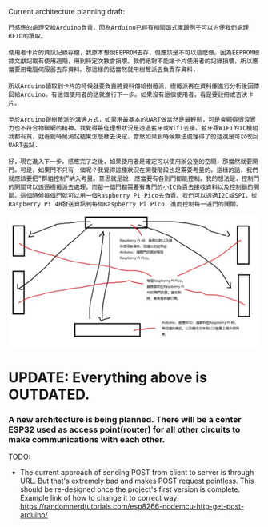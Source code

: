 Current architecture planning draft:

    門感應的處理交給Arduino負責，因為Arduino已經有相關函式庫跟例子可以方便我們處理RFID的讀取。

    使用者卡片的資訊記錄存檔，我原本想說EEPROM去存，但應該是不可以這麽做。因為EEPROM根據文獻記載有使用週期，用到特定次數會損壞。我們絕對不能讓卡片使用者的記錄損壞，所以應當要用電腦伺服器去存資料。那這樣的話當然就用樹莓派去負責存資料.

    所以Arduino讀取到卡片的時候就要負責將資料傳給樹莓派，樹莓派再在資料庫進行分析後回傳回給Arduino。有這個使用者的話就進行下一步。如果沒有這個使用者，看是要註冊或否決卡片。

    至於Arduino跟樹莓派的溝通方式，如果用最基本的UART做當然是最輕鬆，可是會顯得很沒實力也不符合物聯網的精神。我覺得最佳理想狀況是透過藍牙或Wifi去接。藍牙跟WIFI的IC模組我都有買，就看到時候測試結果怎麼樣去決定。當然如果到時候無法處理得了的話還是可以改回UART去試.

    好，現在進入下一步。感應完了之後，如果使用者是確定可以使用辦公室的空間，那當然就要開門。可是，如果門不只有一個呢？我覺得這種狀況在開發階段也是需要考量的。這樣的話，我們就應該要把“群組控制”納入考量。意思就是說，應當要有各別門都能控制。我的想法是，控制門的開關可以透過樹莓派去處理，而每一個門都需要有專門的小IC負責去接收資料以及控制鎖的開關。這個時候每個門就可以用一個Raspberry Pi Pico去負責。我們可以透過I2C或SPI，從Raspberry Pi 4B發送資訊到每個Raspberry Pi Pico，進而控制每一道門的開關。

![Architecture Image](./architecture_ugly_img.jpg)

<h1>UPDATE: Everything above is OUTDATED.</h1>
<h3>A new architecture is being planned. There will be a center ESP32 used as access point(router) for all other circuits to make communications with each other.</h3>

TODO:

- The current approach of sending POST from client to server is through URL. But that's extremely bad and makes POST request pointless. This should be re-designed once the project's first version is complete.
Example link of how to change it to correct way: https://randomnerdtutorials.com/esp8266-nodemcu-http-get-post-arduino/